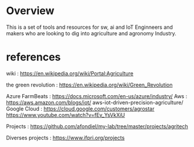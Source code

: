 # Overview

This is a set of tools and resources for sw, ai and IoT Enginneers and makers who are looking to dig into agriculture and agronomy Industry. 

# references


wiki : https://en.wikipedia.org/wiki/Portal:Agriculture

the green revolution : https://en.wikipedia.org/wiki/Green_Revolution

Azure FarmBeats : https://docs.microsoft.com/en-us/azure/industry/
Aws :             https://aws.amazon.com/blogs/iot/ 
                  aws-iot-driven-precision-agriculture/
Google Cloud :    https://cloud.google.com/customers/agrostar 
                  https://www.youtube.com/watch?v=fEv_YsVkXiU

Projects : https://github.com/afondiel/my-lab/tree/master/projects/agritech

Diverses projects : 
https://www.ifpri.org/projects